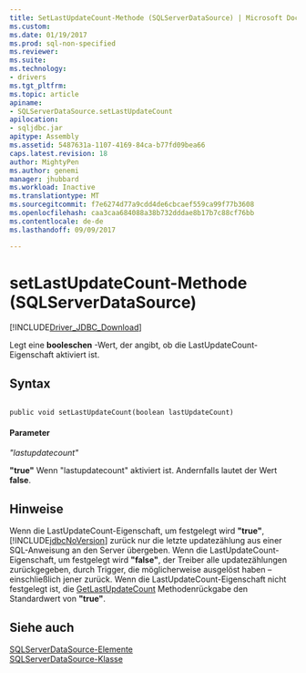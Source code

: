 ```yaml
---
title: SetLastUpdateCount-Methode (SQLServerDataSource) | Microsoft Docs
ms.custom: 
ms.date: 01/19/2017
ms.prod: sql-non-specified
ms.reviewer: 
ms.suite: 
ms.technology:
- drivers
ms.tgt_pltfrm: 
ms.topic: article
apiname:
- SQLServerDataSource.setLastUpdateCount
apilocation:
- sqljdbc.jar
apitype: Assembly
ms.assetid: 5487631a-1107-4169-84ca-b77fd09bea66
caps.latest.revision: 18
author: MightyPen
ms.author: genemi
manager: jhubbard
ms.workload: Inactive
ms.translationtype: MT
ms.sourcegitcommit: f7e6274d77a9cdd4de6cbcaef559ca99f77b3608
ms.openlocfilehash: caa3caa684088a38b732dddae8b17b7c88cf76bb
ms.contentlocale: de-de
ms.lasthandoff: 09/09/2017

---
```

# <a name="setlastupdatecount-method-sqlserverdatasource"></a>setLastUpdateCount-Methode (SQLServerDataSource)
[!INCLUDE[Driver_JDBC_Download](../../../includes/driver_jdbc_download.md)]

  Legt eine **booleschen** -Wert, der angibt, ob die LastUpdateCount-Eigenschaft aktiviert ist.  
  
## <a name="syntax"></a>Syntax  
  
```  
  
public void setLastUpdateCount(boolean lastUpdateCount)  
```  
  
#### <a name="parameters"></a>Parameter  
 *"lastupdatecount"*  
  
 **"true"** Wenn "lastupdatecount" aktiviert ist. Andernfalls lautet der Wert **false**.  
  
## <a name="remarks"></a>Hinweise  
 Wenn die LastUpdateCount-Eigenschaft, um festgelegt wird **"true"**, [!INCLUDE[jdbcNoVersion](../../../includes/jdbcnoversion_md.md)] zurück nur die letzte updatezählung aus einer SQL-Anweisung an den Server übergeben. Wenn die LastUpdateCount-Eigenschaft, um festgelegt wird **"false"**, der Treiber alle updatezählungen zurückgegeben, durch Trigger, die möglicherweise ausgelöst haben – einschließlich jener zurück. Wenn die LastUpdateCount-Eigenschaft nicht festgelegt ist, die [GetLastUpdateCount](../../../connect/jdbc/reference/getlastupdatecount-method-sqlserverdatasource.md) Methodenrückgabe den Standardwert von **"true"**.  
  
## <a name="see-also"></a>Siehe auch  
 [SQLServerDataSource-Elemente](../../../connect/jdbc/reference/sqlserverdatasource-members.md)   
 [SQLServerDataSource-Klasse](../../../connect/jdbc/reference/sqlserverdatasource-class.md)  
  
  

